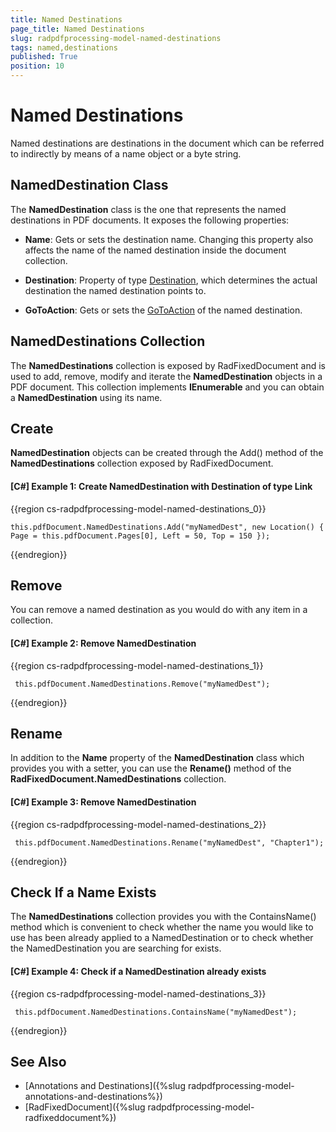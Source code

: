 ```yaml
---
title: Named Destinations
page_title: Named Destinations
slug: radpdfprocessing-model-named-destinations
tags: named,destinations
published: True
position: 10
---
```


# Named Destinations

Named destinations are destinations in the document which can be referred to indirectly by means of a name object or a byte string.

## NamedDestination Class

The **NamedDestination** class is the one that represents the named destinations in PDF documents. It exposes the following properties:
      

* **Name**: Gets or sets the destination name. Changing this property also affects the name of the named destination inside the document collection.
          

* **Destination**: Property of type [Destination](https://docs.telerik.com/devtools/document-processing/api/Telerik.Windows.Documents.Fixed.Model.Navigation.Destination.html), which determines the actual destination the named destination points to. 
          
* **GoToAction**: Gets or sets the [GoToAction](https://docs.telerik.com/devtools/document-processing/api/Telerik.Windows.Documents.Fixed.Model.Actions.GoToAction.html) of the named destination.


## NamedDestinations Collection

The **NamedDestinations** collection is exposed by RadFixedDocument and is used to add, remove, modify and iterate the **NamedDestination** objects in a PDF document. This collection implements **IEnumerable** and you can obtain a **NamedDestination** using its name.

## Create  

**NamedDestination** objects can be created through the Add() method of the **NamedDestinations** collection exposed by RadFixedDocument.

#### __[C#] Example 1: Create NamedDestination with Destination of type Link__

{{region cs-radpdfprocessing-model-named-destinations_0}}

    this.pdfDocument.NamedDestinations.Add("myNamedDest", new Location() { Page = this.pdfDocument.Pages[0], Left = 50, Top = 150 });
{{endregion}}

## Remove

You can remove a named destination as you would do with any item in a collection.

#### __[C#] Example 2: Remove NamedDestination__

{{region cs-radpdfprocessing-model-named-destinations_1}}

     this.pdfDocument.NamedDestinations.Remove("myNamedDest");
{{endregion}}

## Rename 

In addition to the **Name** property of the **NamedDestination** class which provides you with a setter, you can use the **Rename()** method of the **RadFixedDocument.NamedDestinations** collection.

#### __[C#] Example 3: Remove NamedDestination__

{{region cs-radpdfprocessing-model-named-destinations_2}}

     this.pdfDocument.NamedDestinations.Rename("myNamedDest", "Chapter1");
{{endregion}}

## Check If a Name Exists

The **NamedDestinations** collection provides you with the ContainsName() method which is convenient to check whether the name you would like to use has been already applied to a NamedDestination or to check whether the NamedDestination you are searching for exists.

#### __[C#] Example 4: Check if a NamedDestination already exists__

{{region cs-radpdfprocessing-model-named-destinations_3}}

     this.pdfDocument.NamedDestinations.ContainsName("myNamedDest");
{{endregion}}

## See Also 

* [Annotations and Destinations]({%slug radpdfprocessing-model-annotations-and-destinations%})
* [RadFixedDocument]({%slug radpdfprocessing-model-radfixeddocument%})